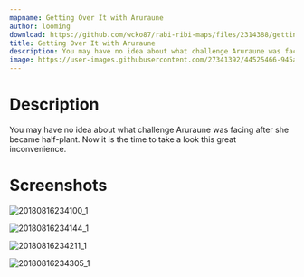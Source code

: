```yaml
---
mapname: Getting Over It with Aruraune
author: looming
download: https://github.com/wcko87/rabi-ribi-maps/files/2314388/getting_over_it_with_aruraune.zip
title: Getting Over It with Aruraune
description: You may have no idea about what challenge Aruraune was facing after she became half-plant. Now it is the time to take a look this great inconvenience.
image: https://user-images.githubusercontent.com/27341392/44525466-945adc80-a713-11e8-8b9d-06a508eb7730.jpg
---
```


# Description

You may have no idea about what challenge Aruraune was facing after she became half-plant. Now it is the time to take a look this great inconvenience.

# Screenshots
![20180816234100_1](https://user-images.githubusercontent.com/27341392/44525466-945adc80-a713-11e8-8b9d-06a508eb7730.jpg)

![20180816234144_1](https://user-images.githubusercontent.com/27341392/44525467-945adc80-a713-11e8-90cc-3603f35c8c8c.jpg)

![20180816234211_1](https://user-images.githubusercontent.com/27341392/44525468-94f37300-a713-11e8-822d-7017c31363ae.jpg)

![20180816234305_1](https://user-images.githubusercontent.com/27341392/44525469-94f37300-a713-11e8-95e7-734175b67374.jpg)
